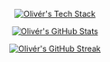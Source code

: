 <p align="center">
  <a href="https://github.com/0l1v3rr/github-readme-tech-stack">
    <img src="https://github-readme-tech-stack.vercel.app/api/cards?theme=github_dark&lineCount=2&line1=react,react,auto;tailwind-css,tailwind,auto;spring-boot,spring_boot,auto&line2=go,go,auto;typescript,typescript,auto;java,java,auto&title=Olivér%27s%20Tech%20Stack" alt="Olivér's Tech Stack">
  </a>
</p>

<p align="center">
  <a href="https://github.com/anuraghazra/github-readme-stats">
    <img src="https://github-readme-stats.vercel.app/api?username=0l1v3rr&show_icons=true&title_color=58A6FF&icon_color=F78166&text_color=C9D1D9&border_color=21262D&bg_color=0D1117&count_private=true&include_all_commits=true" alt="Olivér's GitHub Stats">
  </a>
</p>

<p align="center">
  <a href="https://github.com/DenverCoder1/github-readme-streak-stats">
    <img src="https://github-readme-streak-stats.herokuapp.com/?user=0l1v3rr&background=0D1117&border=21262D&stroke=21262D&dates=777&sideNums=58A6FF&sideLabels=58A6FF&currStreakNum=C9D1D9&ring=F78166&fire=F78166&currStreakLabel=F78166" alt="Olivér's GitHub Streak">
  </a>
</p>
